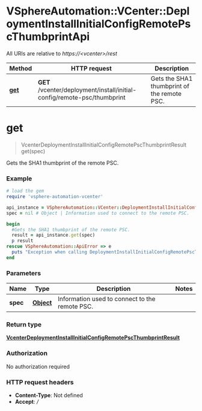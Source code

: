# VSphereAutomation::VCenter::DeploymentInstallInitialConfigRemotePscThumbprintApi

All URIs are relative to *https://&lt;vcenter&gt;/rest*

Method | HTTP request | Description
------------- | ------------- | -------------
[**get**](DeploymentInstallInitialConfigRemotePscThumbprintApi.md#get) | **GET** /vcenter/deployment/install/initial-config/remote-psc/thumbprint | Gets the SHA1 thumbprint of the remote PSC.


# **get**
> VcenterDeploymentInstallInitialConfigRemotePscThumbprintResult get(spec)

Gets the SHA1 thumbprint of the remote PSC.

### Example
```ruby
# load the gem
require 'vsphere-automation-vcenter'

api_instance = VSphereAutomation::VCenter::DeploymentInstallInitialConfigRemotePscThumbprintApi.new
spec = nil # Object | Information used to connect to the remote PSC.

begin
  #Gets the SHA1 thumbprint of the remote PSC.
  result = api_instance.get(spec)
  p result
rescue VSphereAutomation::ApiError => e
  puts "Exception when calling DeploymentInstallInitialConfigRemotePscThumbprintApi->get: #{e}"
end
```

### Parameters

Name | Type | Description  | Notes
------------- | ------------- | ------------- | -------------
 **spec** | [**Object**](.md)| Information used to connect to the remote PSC. | 

### Return type

[**VcenterDeploymentInstallInitialConfigRemotePscThumbprintResult**](VcenterDeploymentInstallInitialConfigRemotePscThumbprintResult.md)

### Authorization

No authorization required

### HTTP request headers

 - **Content-Type**: Not defined
 - **Accept**: */*



